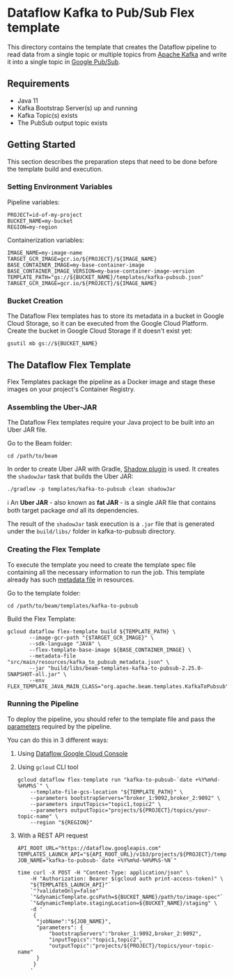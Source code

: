 # Dataflow Kafka to Pub/Sub Flex template

This directory contains the template that creates the Dataflow pipeline 
to read data from a single topic or multiple topics from 
[Apache Kafka](https://kafka.apache.org/) and write it into a single topic 
in [Google Pub/Sub](https://cloud.google.com/pubsub).

## Requirements

- Java 11
- Kafka Bootstrap Server(s) up and running
- Kafka Topic(s) exists
- The PubSub output topic exists

## Getting Started

This section describes the preparation steps that need to be done before 
the template build and execution.

### Setting Environment Variables

Pipeline variables:

```
PROJECT=id-of-my-project
BUCKET_NAME=my-bucket
REGION=my-region
```

Containerization variables:

```
IMAGE_NAME=my-image-name
TARGET_GCR_IMAGE=gcr.io/${PROJECT}/${IMAGE_NAME}
BASE_CONTAINER_IMAGE=my-base-container-image
BASE_CONTAINER_IMAGE_VERSION=my-base-container-image-version
TEMPLATE_PATH="gs://${BUCKET_NAME}/templates/kafka-pubsub.json"
TARGET_GCR_IMAGE=gcr.io/${PROJECT}/${IMAGE_NAME}
```

### Bucket Creation

The Dataflow Flex templates has to store its metadata in a bucket in 
Google Cloud Storage, so it can be executed from the Google Cloud Platform.
Create the bucket in Google Cloud Storage if it doesn't exist yet:

```
gsutil mb gs://${BUCKET_NAME}
```

## The Dataflow Flex Template

Flex Templates package the pipeline as a Docker image and stage these images 
on your project's Container Registry.

### Assembling the Uber-JAR

The Dataflow Flex templates require your Java project to be built into 
an Uber JAR file.

Go to the Beam folder:

```
cd /path/to/beam
```

In order to create Uber JAR with Gradle, [Shadow plugin](https://github.com/johnrengelman/shadow) 
is used. It creates the `shadowJar` task that builds the Uber JAR:

```
./gradlew -p templates/kafka-to-pubsub clean shadowJar
```

ℹ️ An **Uber JAR** - also known as **fat JAR** - is a single JAR file that contains 
both target package *and* all its dependencies.

The result of the `shadowJar` task execution is a `.jar` file that is generated 
under the `build/libs/` folder in kafka-to-pubsub directory.

### Creating the Flex Template

To execute the template you need to create the template spec file containing all
the necessary information to run the job. This template already has such [metadata
file](kafka-to-pubsub/src/main/resources/kafka_to_pubsub_metadata.json) in resources.

Go to the template folder:

```
cd /path/to/beam/templates/kafka-to-pubsub
```

Build the Flex Template:

```
gcloud dataflow flex-template build ${TEMPLATE_PATH} \
       --image-gcr-path "{$TARGET_GCR_IMAGE}" \
       --sdk-language "JAVA" \
       --flex-template-base-image ${BASE_CONTAINER_IMAGE} \
       --metadata-file "src/main/resources/kafka_to_pubsub_metadata.json" \
       --jar "build/libs/beam-templates-kafka-to-pubsub-2.25.0-SNAPSHOT-all.jar" \
       --env FLEX_TEMPLATE_JAVA_MAIN_CLASS="org.apache.beam.templates.KafkaToPubsub"
```

### Running the Pipeline

To deploy the pipeline, you should refer to the template file and pass the 
[parameters](https://cloud.google.com/dataflow/docs/guides/specifying-exec-params#setting-other-cloud-dataflow-pipeline-options) 
required by the pipeline.

You can do this in 3 different ways:
1. Using [Dataflow Google Cloud Console](https://console.cloud.google.com/dataflow/jobs)

2. Using `gcloud` CLI tool
    ```
    gcloud dataflow flex-template run "kafka-to-pubsub-`date +%Y%m%d-%H%M%S`" \
        --template-file-gcs-location "${TEMPLATE_PATH}" \
        --parameters bootstrapServers="broker_1:9092,broker_2:9092" \
        --parameters inputTopics="topic1,topic2" \
        --parameters outputTopic="projects/${PROJECT}/topics/your-topic-name" \
        --region "${REGION}"
    ```
3. With a REST API request
    ```
    API_ROOT_URL="https://dataflow.googleapis.com"
    TEMPLATES_LAUNCH_API="${API_ROOT_URL}/v1b3/projects/${PROJECT}/templates:launch"
    JOB_NAME="kafka-to-pubsub-`date +%Y%m%d-%H%M%S-%N`"
    
    time curl -X POST -H "Content-Type: application/json" \
        -H "Authorization: Bearer $(gcloud auth print-access-token)" \
        "${TEMPLATES_LAUNCH_API}"`
        `"?validateOnly=false"`
        `"&dynamicTemplate.gcsPath=${BUCKET_NAME}/path/to/image-spec"`
        `"&dynamicTemplate.stagingLocation=${BUCKET_NAME}/staging" \
        -d '
         {
          "jobName":"${JOB_NAME}",
          "parameters": {
              "bootstrapServers":"broker_1:9092,broker_2:9092",
              "inputTopics":"topic1,topic2",
              "outputTopic":"projects/${PROJECT}/topics/your-topic-name"
          }
         }
        '
    ```


